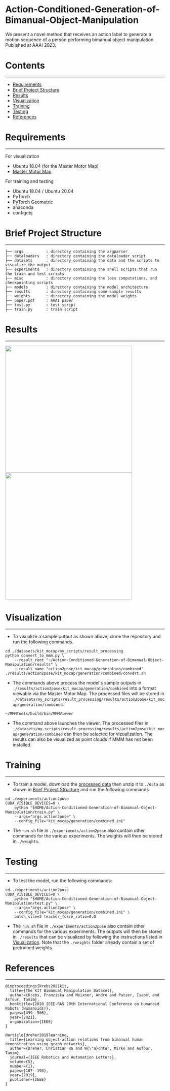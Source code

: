 # Action-Conditioned-Generation-of-Bimanual-Object-Manipulation

We present a novel method that receives an action label to generate a motion sequence of a person performing bimanual object manipulation. Published at AAAI 2023.

# Contents
------------
  * [Requirements](#requirements)
  * [Brief Project Structure](#brief-project-structure)
  * [Results](#results)
  * [Visualization](#visualization)
  * [Training](#training)
  * [Testing](#testing)
  * [References](#references)

# Requirements
------------
 
For visualization

  * Ubuntu 18.04 (for the Master Motor Map)
  * [Master Motor Map](https://mmm.humanoids.kit.edu/mmm2-2-installation.html) 
  
For training and testing

  * Ubuntu 18.04 / Ubuntu 20.04
  * PyTorch
  * PyTorch Geometric
  * anaconda
  * configobj

# Brief Project Structure
------------

    ├── args          : directory containing the argparser
    ├── dataloaders   : directory containing the dataloader script
    ├── datasets      : directory containing the data and the scripts to visualize the output
    ├── experiments   : directory containing the shell scripts that run the train and test scripts
    ├── misc          : directory containing the loss computations, and checkpointing scripts
    ├── models        : directory containing the model architecture
    ├── results       : directory containing some sample results
    ├── weights       : directory containing the model weights
    ├── paper.pdf     : AAAI paper
    ├── test.py       : test script
    ├── train.py      : train script
    
# Results
------------

<img src="misc/gifs/Pour.gif" width="400"> <img src="misc/gifs/Scoop.gif" width="400">

# Visualization
------------

  * To visualize a sample output as shown above, clone the repository and run the following commands.

```
cd ./datasets/kit_mocap/my_scripts/result_processing
python convert_to_mmm.py \
    --result_root "~/Action-Conditioned-Generation-of-Bimanual-Object-Manipulation/results" \
    --result_name "action2pose/kit_mocap/generation/combined"
./results/action2pose/kit_mocap/generation/combined/convert.sh
```

  * The commands above process the model's sample outputs in `./results/action2pose/kit_mocap/generation/combined` into a format viewable via the Master Motor Map. The processed files will be stored in `./datasets/my_scripts/result_processing/results/action2pose/kit_mocap/generation/combined`.

```
~/MMMTools/build/bin/MMMViewer
```

  * The command above launches the viewer. The processed files in `./datasets/my_scripts/result_processing/results/action2pose/kit_mocap/generation/combined` can then be selected for vizualization. The results can also be visualized as point clouds if MMM has not been installed.

# Training
------------

  * To train a model, download the [processed data](https://imperialcollegelondon.box.com/s/5spz4kwqbkgc18zndjsvhal1t09uce1f) then unzip it to `./data` as shown in [Brief Project Structure](#brief-project-structure) and run the following commands.

```
cd ./experiments/action2pose
CUDA_VISIBLE_DEVICES=0 \
    python "$HOME/Action-Conditioned-Generation-of-Bimanual-Object-Manipulation/train.py" \
    --args="args.action2pose" \
    --config_file="kit_mocap/generation/combined.ini"
```

  * The `run.sh` file in `./experiments/action2pose` also contain other commands for the various experiments. The weights will then be stored in `./weights`.

# Testing
------------

  * To test the model, run the following commands:

```
cd ./experiments/action2pose
CUDA_VISIBLE_DEVICES=0 \
    python "$HOME/Action-Conditioned-Generation-of-Bimanual-Object-Manipulation/test.py" \
    --args="args.action2pose" \
    --config_file="kit_mocap/generation/combined.ini" \
    batch_size=2 teacher_force_ratio=0.0
```

  * The `run.sh` file in `./experiments/action2pose` also contain other commands for the various experiments. The outputs will then be stored in `./results` that can be visualized by following the instructions listed in [Visualization](#visualization). Note that the `./weights` folder already contain a set of pretrained weights.

# References
------------
```
@inproceedings{krebs2021kit,
  title={The KIT Bimanual Manipulation Dataset},
  author={Krebs, Franziska and Meixner, Andre and Patzer, Isabel and Asfour, Tamim},
  booktitle={2020 IEEE-RAS 20th International Conference on Humanoid Robots (Humanoids)},
  pages={499--506},
  year={2021},
  organization={IEEE}
}
```
```
@article{dreher2019learning,
  title={Learning object-action relations from bimanual human demonstration using graph networks},
  author={Dreher, Christian RG and W{\"a}chter, Mirko and Asfour, Tamim},
  journal={IEEE Robotics and Automation Letters},
  volume={5},
  number={1},
  pages={187--194},
  year={2019},
  publisher={IEEE}
}
```
